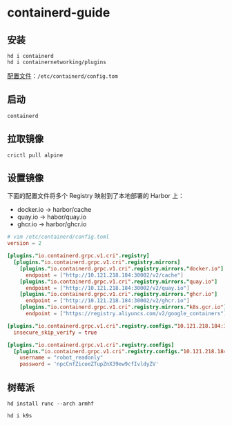 # containerd-guide

## 安装
```shell
hd i containerd
hd i containernetworking/plugins
```

[配置文件](https://github.com/containerd/containerd/blob/main/docs/man/containerd-config.toml.5.md)：`/etc/containerd/config.tom`

## 启动
```shell
containerd
```

## 拉取镜像
```shell
crictl pull alpine 
```

## 设置镜像
下面的配置文件将多个 Registry 映射到了本地部署的 Harbor 上：

* docker.io -> harbor/cache
* quay.io -> habor/quay.io
* ghcr.io -> harbor/ghcr.io

```toml
# vim /etc/containerd/config.toml
version = 2

[plugins."io.containerd.grpc.v1.cri".registry]
  [plugins."io.containerd.grpc.v1.cri".registry.mirrors]
    [plugins."io.containerd.grpc.v1.cri".registry.mirrors."docker.io"]
      endpoint = ["http://10.121.218.184:30002/v2/cache"]
    [plugins."io.containerd.grpc.v1.cri".registry.mirrors."quay.io"]
      endpoint = ["http://10.121.218.184:30002/v2/quay.io"]
    [plugins."io.containerd.grpc.v1.cri".registry.mirrors."ghcr.io"]
      endpoint = ["http://10.121.218.184:30002/v2/ghcr.io"]
    [plugins."io.containerd.grpc.v1.cri".registry.mirrors."k8s.gcr.io"]
      endpoint = ["https://registry.aliyuncs.com/v2/google_containers"]

[plugins."io.containerd.grpc.v1.cri".registry.configs."10.121.218.184:30002".tls]
  insecure_skip_verify = true

[plugins."io.containerd.grpc.v1.cri".registry.configs]
  [plugins."io.containerd.grpc.v1.cri".registry.configs."10.121.218.184:30002".auth]
    username = "robot_readonly"
    password = 'npcCnfZicoeZTupZnX39ew9cfIvldyZV'
```

## 树莓派
```shell
hd install runc --arch armhf

hd i k9s
```
